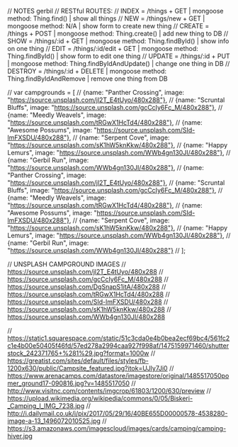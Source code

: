 // NOTES
gerbil
// RESTful ROUTES:
// INDEX = /things + GET | mongoose method: Thing.find() | show all things
// NEW = /things/new + GET | mongoose method: N/A | show form to create new thing
// CREATE = /things + POST | mongoose method: Thing.create() | add new thing to DB
// SHOW = /things/:id + GET | mongoose method: Thing.findById() | show info on one thing
// EDIT = /things/:id/edit + GET | mongoose method: Thing.findById() | show form to edit one thing
// UPDATE = /things/:id + PUT | mongoose method: Thing.findByIdAndUpdate() | change one thing in DB
// DESTROY = /things/:id + DELETE | mongoose method: Thing.findByIdAndRemove | remove one thing from DB


// var campgrounds = [
//         {name: "Panther Crossing", image: "https://source.unsplash.com/jl2T_E4tUyo/480x288"},
//         {name: "Scruntal Bluffs", image: "https://source.unsplash.com/gcCcIy6Fc_M/480x288"},
//         {name: "Meedly Weavels", image: "https://source.unsplash.com/tRGwX1HcTd4/480x288"},
//         {name: "Awesome Possums", image: "https://source.unsplash.com/SId-lmFXSDU/480x288"},
//         {name: "Serpent Cove", image: "https://source.unsplash.com/sK1hW5knKkw/480x288"},
//         {name: "Happy Lemurs", image: "https://source.unsplash.com/WWb4gn130JI/480x288"},
//         {name: "Gerbil Run", image: "https://source.unsplash.com/WWb4gn130JI/480x288"},
//         {name: "Panther Crossing", image: "https://source.unsplash.com/jl2T_E4tUyo/480x288"},
//         {name: "Scruntal Bluffs", image: "https://source.unsplash.com/gcCcIy6Fc_M/480x288"},
//         {name: "Meedly Weavels", image: "https://source.unsplash.com/tRGwX1HcTd4/480x288"},
//         {name: "Awesome Possums", image: "https://source.unsplash.com/SId-lmFXSDU/480x288"},
//         {name: "Serpent Cove", image: "https://source.unsplash.com/sK1hW5knKkw/480x288"},
//         {name: "Happy Lemurs", image: "https://source.unsplash.com/WWb4gn130JI/480x288"},
//         {name: "Gerbil Run", image: "https://source.unsplash.com/WWb4gn130JI/480x288"}
//         ];


// UNSPLASH CAMPGROUND IMAGES
// https://source.unsplash.com/jl2T_E4tUyo/480x288
// https://source.unsplash.com/gcCcIy6Fc_M/480x288
// https://source.unsplash.com/DgSnapS1itA/480x288
// https://source.unsplash.com/tRGwX1HcTd4/480x288
// https://source.unsplash.com/SId-lmFXSDU/480x288
// https://source.unsplash.com/sK1hW5knKkw/480x288
// https://source.unsplash.com/WWb4gn130JI/480x288


// https://static1.squarespace.com/static/51c3cda0e4b0bea2ecf69bc4/561fc2c1e4b00e50405f46fd/57ed278a2994caa927f998af/1475159971460/shutterstock_242371765+%281%29.jpg?format=1000w
// https://greatist.com/sites/default/files/styles/fb-1200x630/public/Campsite_featured.jpg?itok=UJly7Ji0
// https://www.arenacamps.com/datastore/imagestore/original/1485517050pomer_ground17-090816.jpg?v=1485517050
// http://www.visitnc.com/contents/imgcrop/61803/1200/630/preview
// https://upload.wikimedia.org/wikipedia/commons/0/05/Biskeri-_Camping_I_IMG_7238.jpg
// http://i.dailymail.co.uk/i/pix/2017/05/29/16/40BE655D00000578-4538280-image-a-13_1496072010525.jpg
// https://s3.amazonaws.com/imagescloud/images/cards/camping/camping-hiver.jpg
